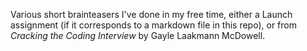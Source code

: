 Various short brainteasers I've done in my free time, either a Launch assignment
(if it corresponds to a markdown file in this repo), or from *Cracking the
Coding Interview* by Gayle Laakmann McDowell.

